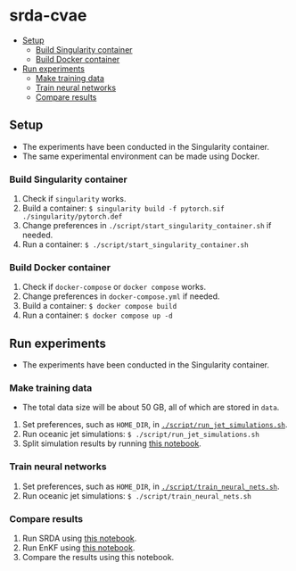 # srda-cvae  <!-- omit in toc -->

- [Setup](#setup)
  - [Build Singularity container](#build-singularity-container)
  - [Build Docker container](#build-docker-container)
- [Run experiments](#run-experiments)
  - [Make training data](#make-training-data)
  - [Train neural networks](#train-neural-networks)
  - [Compare results](#compare-results)

## Setup

- The experiments have been conducted in the Singularity container.
- The same experimental environment can be made using Docker.

### Build Singularity container

1. Check if `singularity` works.
2. Build a container: `$ singularity build -f pytorch.sif ./singularity/pytorch.def`
3. Change preferences in `./script/start_singularity_container.sh` if needed.
4. Run a container: `$ ./script/start_singularity_container.sh`

### Build Docker container

1. Check if `docker-compose` or `docker compose` works.
2. Change preferences in `docker-compose.yml` if needed.
3. Build a container: `$ docker compose build`
4. Run a container: `$ docker compose up -d`

## Run experiments

- The experiments have been conducted in the Singularity container.

### Make training data

- The total data size will be about 50 GB, all of which are stored in `data`.

1. Set preferences, such as `HOME_DIR`, in [`./script/run_jet_simulations.sh`](./script/run_jet_simulations.sh).
2. Run oceanic jet simulations: `$ ./script/run_jet_simulations.sh`
3. Split simulation results by running [this notebook](./pytorch/notebook/split_jet_simulation_results.ipynb).

### Train neural networks

1. Set preferences, such as `HOME_DIR`, in [`./script/train_neural_nets.sh`](./script/train_neural_nets.sh).
2. Run oceanic jet simulations: `$ ./script/train_neural_nets.sh`

### Compare results

1. Run SRDA using [this notebook](./pytorch/notebook/run_srda.ipynb).
2. Run EnKF using [this notebook](./pytorch/notebook/run_enkf.ipynb).
3. Compare the results using this notebook.
